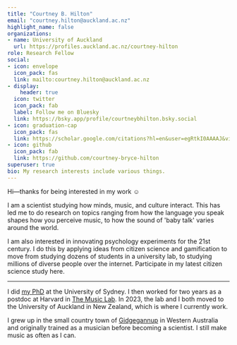 ```yaml
---
title: "Courtney B. Hilton"
email: "courtney.hilton@auckland.ac.nz"
highlight_name: false
organizations:
- name: University of Auckland
  url: https://profiles.auckland.ac.nz/courtney-hilton
role: Research Fellow
social:
- icon: envelope
  icon_pack: fas
  link: mailto:courtney.hilton@auckland.ac.nz
- display:
    header: true
  icon: twitter
  icon_pack: fab
  label: Follow me on Bluesky
  link: https://bsky.app/profile/courtneybhilton.bsky.social
- icon: graduation-cap
  icon_pack: fas
  link: https://scholar.google.com/citations?hl=en&user=egRtkI0AAAAJ&view_op=list_works
- icon: github
  icon_pack: fab
  link: https://github.com/courtney-bryce-hilton
superuser: true
bio: My research interests include various things.
---
```


Hi—thanks for being interested in my work ☺️

I am a scientist studying how minds, music, and culture interact. This has led me to do research on topics ranging from how the language you speak shapes how you perceive music, to how the sound of 'baby talk' varies around the world.

I am also interested in innovating psychology experiments for the 21st century. I do this by applying ideas from citizen science and gamification to move from studying dozens of students in a university lab, to studying millions of diverse people over the internet. Participate in my latest citizen science study here.

---

I did [my PhD](https://ses.library.usyd.edu.au/bitstream/handle/2123/24230/Thesis_revision_clean.pdf?sequence=2) at the University of Sydney. I then worked for two years as a postdoc at Harvard in [The Music Lab](https://www.themusiclab.org/). In 2023, the lab and I both moved to the University of Auckland in New Zealand, which is where I currently work.

I grew up in the small country town of [Gidgegannup](https://goo.gl/maps/Jg5GUTxj3RePSgJV8) in Western Australia and originally trained as a musician before becoming a scientist. I still make music as often as I can.


<!---{{< icon name="download" pack="fas" >}} Download my {{< staticref "uploads/demo_resume.pdf" "newtab" >}}resumé{{< /staticref >}}.--->
